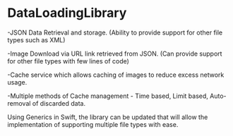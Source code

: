 # DataLoadingLibrary

-JSON Data Retrieval and storage. (Ability to provide support for other file types such as XML) 

-Image Download via URL link retrieved from JSON. (Can provide support for other file types with few lines of code)

-Cache service which allows caching of images to reduce excess network usage.

-Multiple methods of Cache management - Time based, Limit based, Auto-removal of discarded data.

Using Generics in Swift, the library can be updated that will allow the implementation of supporting multiple file types with ease.
